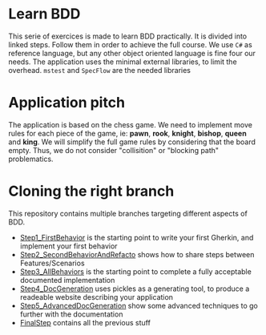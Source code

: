 # Learn BDD
This serie of exercices is made to learn BDD practically. It is divided into linked steps. Follow them in order to achieve the full course.
We use ```C#``` as reference language, but any other object oriented language is fine four our needs. The application uses the minimal external libraries, to limit the overhead. 
```mstest``` and ```SpecFlow``` are the needed libraries
# Application pitch
The application is based on the chess game. We need to implement move rules for each piece of the game, ie: **pawn**, **rook**, **knight**, **bishop**, **queen** and **king**.
We will simplify the full game rules by considering that the board empty. Thus, we do not consider "collisition" or "blocking path" problematics.
# Cloning the right branch
This repository contains multiple branches targeting different aspects of BDD.
- [Step1_FirstBehavior](https://github.com/jtourvieille/Learn-BDD/tree/Step1_FirstBehavior) is the starting point to write your first Gherkin, and implement your first behavior
- [Step2_SecondBehaviorAndRefacto](https://github.com/jtourvieille/Learn-BDD/tree/Step2_SecondBehaviorAndRefacto) shows how to share steps between Features/Scenarios
- [Step3_AllBehaviors](https://github.com/jtourvieille/Learn-BDD/tree/Step3_AllBehaviors) is the starting point to complete a fully acceptable documented implementation
- [Step4_DocGeneration](https://github.com/jtourvieille/Learn-BDD/tree/Step4_DocGeneration) uses pickles as a generating tool, to produce a readeable website describing your application
- [Step5_AdvancedDocGeneration](https://github.com/jtourvieille/Learn-BDD/tree/Step5_AdvancedDocGeneration) show some advanced techniques to go further with the documentation
- [FinalStep](https://github.com/jtourvieille/Learn-BDD/tree/FinalStep) contains all the previous stuff
